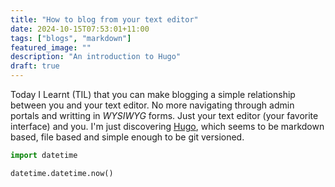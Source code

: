 ```yaml
---
title: "How to blog from your text editor"
date: 2024-10-15T07:53:01+11:00
tags: ["blogs", "markdown"]
featured_image: ""
description: "An introduction to Hugo"
draft: true
---
```


Today I Learnt (TIL) that you can make blogging a simple relationship between you and your text editor. No more navigating through admin portals and writting in _WYSIWYG_ forms. Just your text editor (your favorite interface) and you. I'm just discovering [Hugo](https://gohugo.io/), which seems to be markdown based, file based and simple enough to be git versioned.

```python
import datetime

datetime.datetime.now()
```
